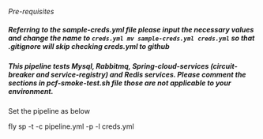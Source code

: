 *Pre-requisites*

##### Referring to the sample-creds.yml file please input the necessary values and change the name to `creds.yml mv sample-creds.yml creds.yml` *so that .gitignore will skip checking creds.yml to github*

##### This pipeline tests *Mysql, Rabbitmq, Spring-cloud-services (circuit-breaker and service-registry) and Redis* services. Please comment the sections in pcf-smoke-test.sh file those are not applicable to your environment.

Set the pipeline as below

fly sp -t <concourse-target> -c pipeline.yml -p <pipeline-name> -l creds.yml
